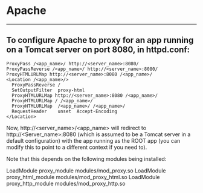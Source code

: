 # Apache
----------

## To configure Apache to proxy for an app running on a Tomcat server on port 8080, in **httpd.conf**:

    ProxyPass /<app_name>/ http://<server_name>:8080/
    ProxyPassReverse /<app_name>/ http://<server_name>:8080/
    ProxyHTMLURLMap http://<server_name>:8080 /<app_name>/
    <Location /<app_name>/>
      ProxyPassReverse /
      SetOutputFilter  proxy-html
      ProxyHTMLURLMap http://<server_name>:8080 /<app_name>/
      ProxyHTMLURLMap / /<app_name>/
      ProxyHTMLURLMap  /<app_name>/ /<app_name>/
      RequestHeader    unset  Accept-Encoding
    </Location>

  Now, http://<server_name>/<app_name> will redirect to http://<Server_name>:8080 (which is assumed to be a Tomcat
  server in a default configuration) with the app running as the ROOT app (you can modify this to point to a different
  context if you need to).

  Note that this depends on the following modules being installed:

  LoadModule proxy_module modules/mod_proxy.so
  LoadModule proxy_html_module modules/mod_proxy_html.so
  LoadModule proxy_http_module modules/mod_proxy_http.so
